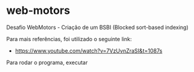 # web-motors
Desafio WebMotors - Criação de um BSBI (Blocked sort-based indexing)

Para mais referências, foi utilizado o seguinte link:
 - https://www.youtube.com/watch?v=7VzUvnZraSI&t=1087s

Para rodar o programa, executar

